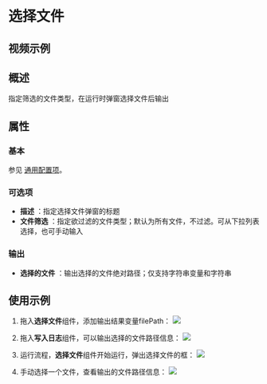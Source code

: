 # 选择文件

## 视频示例

## 概述

指定筛选的文件类型，在运行时弹窗选择文件后输出

## 属性

### 基本

参见 [通用配置项](../Appendix/CommonConfigurationItems.md)。

### 可选项

- **描述** ：指定选择文件弹窗的标题
- **文件筛选** ：指定欲过滤的文件类型；默认为所有文件，不过滤。可从下拉列表选择，也可手动输入

### 输出

- **选择的文件** ：输出选择的文件绝对路径；仅支持字符串变量和字符串

## 使用示例

1. 拖入**选择文件**组件，添加输出结果变量filePath：
![](https://docimages.blob.core.chinacloudapi.cn/images/Activities/selectFile-1.png)

2. 拖入**写入日志**组件，可以输出选择的文件路径信息：
![](https://docimages.blob.core.chinacloudapi.cn/images/Activities/selectFile-2.png)

3. 运行流程，**选择文件**组件开始运行，弹出选择文件的框：
![](https://docimages.blob.core.chinacloudapi.cn/images/Activities/selectFile-3.png)

4. 手动选择一个文件，查看输出的文件路径信息：
![](https://docimages.blob.core.chinacloudapi.cn/images/Activities/selectFile-4.png)
